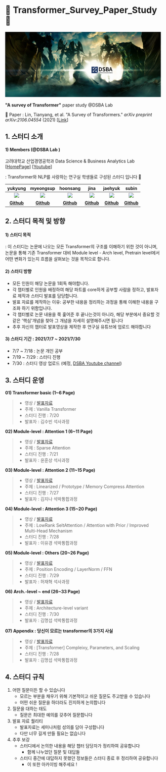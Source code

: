 # 🤗 Transformer_Survey_Paper_Study 🤗
![main](./img/tss_main.png)

**"A survey of Transformer"** paper study @DSBA Lab

📃 Paper : Lin, Tianyang, et al. "A Survey of Transformers." *arXiv preprint arXiv:2106.04554* (2021)  [[Link](https://arxiv.org/pdf/2106.04554.pdf)]



## 1. 스터디 소개

#### 1) Members (@DSBA Lab )

고려대학교 산업경영공학과 Data Science & Business Analytics Lab [[HomePage](http://dsba.korea.ac.kr/)] [[Youtube](https://www.youtube.com/channel/UCPq01cgCcEwhXl7BvcwIQyg/videos)] 

: Transformer와 NLP를 사랑하는 연구실 학생들로 구성된 스터디 입니다 🙂

|                 yukyung               |                 myeongsup                |              hoonsang               |                   jina                   |                   jaehyuk                   |                   subin                   |
| :------------------------------------------: | :-----------------------------------------: | :----------------------------------------: | :---------------------------------------------: | :---------------------------------------------: | :---------------------------------------------: |
| <img src="https://github.com/yukyunglee/Transformer_Survey_Study/blob/3254384e154ff2a3232a9fe723da36b1ceb92705/img/yk.jpg" width=150px> | <img src="https://github.com/yukyunglee/Transformer_Survey_Study/blob/3254384e154ff2a3232a9fe723da36b1ceb92705/img/ms.jpeg" width=150px> | <img src="https://github.com/yukyunglee/Transformer_Survey_Study/blob/3254384e154ff2a3232a9fe723da36b1ceb92705/img/hs.jpeg" width=150px> | <img src="https://github.com/yukyunglee/Transformer_Survey_Study/blob/3254384e154ff2a3232a9fe723da36b1ceb92705/img/jina.jpeg" width=150px> | <img src="https://github.com/yukyunglee/Transformer_Survey_Study/blob/3254384e154ff2a3232a9fe723da36b1ceb92705/img/jh.png" width=150px> | <img src="https://github.com/yukyunglee/Transformer_Survey_Study/blob/3254384e154ff2a3232a9fe723da36b1ceb92705/img/sb.png" width=150px> |
|                   **[Github](https://github.com/yukyunglee)**                   |                   **[Github](https://github.com/msub0310)**                   |               **[Github](https://github.com/Hoonst)**               |                   **[Github](https://github.com/jina-kim7)**                   |                   **[Github](https://github.com/TooTouch)**                   |                   **[Github](https://github.com/suubkiim)**                   |





## 2. 스터디 목적 및 방향

#### 1) 스터디 목적

: 이 스터디는 논문에 나오는 모든 Transformer의 구조를 이해하기 위한 것이 아니며, 논문을 통해 기존 Transformer 대비 Module level - Arch level, Pretrain level에서 어떤 변화가 있는지 흐름을 살펴보는 것을 목적으로 합니다.



#### 2) 스터디 방향

- 모든 인원이 해당 논문을 1회독 해야합니다.
- 각 챕터별로 인원을 배정하여 해당 파트를 core하게 공부할 사람을 정하고, 발표자료 제작과 스터디 발표를 담당합니다.
- 발표 자료를 제작하는 이유: 공부한 내용을 정리하는 과정을 통해 이해한 내용을 구조화 하기 위함입니다.
- 각 챕터별로 논문 내용을 쭉 훑어준 후 끝나는것이 아니라, 해당 부분에서 중요할 것 같은 '핵심'개념을 찾아 그 개념을 자세히 설명해주시면 됩니다
- 추후 자신의 챕터로 발표영상을 제작한 후 연구실 유튜브에 업로드 해야합니다



#### 3) 스터디 기간 : 2021/7/7 ~ 2021/7/30

* 7/7 ~ 7/18 : 논문 개인 공부
* 7/19 ~ 7/29 : 스터디 진행
* 7/30 : 스터디 영상 업로드 (예정, [DSBA Youtube channel](https://www.youtube.com/channel/UCPq01cgCcEwhXl7BvcwIQyg/videos)) 



## 3. 스터디 운영 

**01) Transformer basic (1~6 Page)**

>- 영상 / [발표자료](https://github.com/yukyunglee/Transformer_Survey_Study/blob/main/Presentation/TSS_%231_Transformer_Basic.pdf)
>- 주제 : Vanilla Transformer
>- 스터디 진행 : 7/20
>- 발표자 : 김수빈 석사과정

**02) Module-level : Attention 1 (6~11 Page)**

>- 영상 / [발표자료](https://github.com/yukyunglee/Transformer_Survey_Study/blob/main/Presentation/TSS_%232_Sparse_Attention.pdf)
>- 주제 : Sparse Attention
>- 스터디 진행 : 7/21
>- 발표자 : 윤훈상 석사과정

**03) Module-level : Attention 2  (11~15 Page)**

>- 영상 / [발표자료](https://github.com/yukyunglee/Transformer_Survey_Study/blob/main/Presentation/TSS_%233_Linearized_Attention_Prototype_and_Memory_Compression.pdf)
>- 주제 : Linearized / Prototype / Memory Compress Attention
>- 스터디 진행 : 7/27
>- 발표자 : 김지나 석박통합과정

**04) Module-level : Attention 3  (15~20 Page)**

>- 영상 / [발표자료](https://github.com/yukyunglee/Transformer_Survey_Study/blob/eea1533802a9edf4c6cb2adc384900f85f38f9df/Presentation/TSS_%234_Lowrank_Prior_Improved_Attention.pdf.pdf)
>- 주제 : LowRank SeltAttention / Attention with Prior / Improved Multi-Head Mechanism
>- 스터디 진행 : 7/28
>- 발표자 : 이유경 석박통합과정

**05) Module-level : Others  (20~26 Page)**

>- 영상 / [발표자료](https://github.com/yukyunglee/Transformer_Survey_Study/blob/a2f9375ec1bcd75e33581461b89a61b7b125d7a2/Presentation/TSS_%235_Other_Module_Level_Modifications.pdf)
>- 주제 : Position Encoding / LayerNorm / FFN
>- 스터디 진행 : 7/29
>- 발표자 : 허재혁 석사과정

**06) Arch.-level ~ end  (26~33 Page)**

>- 영상 / [발표자료](https://github.com/yukyunglee/Transformer_Survey_Study/blob/a2f9375ec1bcd75e33581461b89a61b7b125d7a2/Presentation/TTS_%236_Architectur_Level_Varient.pdf)
>- 주제 : Architecture-level variant
>- 스터디 진행 : 7/30
>- 발표자 : 김명섭 석박통합과정

**07) Appendix : 당신이 모르는 transformer의 3가지 사실**

>- 영상 / [발표자료](https://github.com/yukyunglee/Transformer_Survey_Study/blob/main/Presentation/TTS_Appendix_Complexity_Parameters_Scaling.pdf)
>- 주제 : [Transformer] Compleixy, Parameters, and Scaling
>- 스터디 진행 : 7/28
>- 발표자 : 김명섭 석박통합과정



## 4. 스터디 규칙

1. 어떤 질문이든 할 수 있습니다
   - 모르는 부분을 채우기 위해 기본적이고 쉬운 질문도 주고받을 수 있습니다
   - 어떤 쉬운 질문을 하더라도 진지하게 논의합니다
2. 질문을 대하는 태도
   - 질문은 최대한 예의를 갖추어 질문합니다
3. 발표 자료 퀄리티
   - 발표자료는 세미나처럼 성의를 담아 구성합니다
   - 다만 너무 길게 만들 필요는 없습니다
4. 추후 보강
   - 스터디에서 논의한 내용을 해당 챕터 담당자가 정리하여 공유합니다
     - 함께 나누었던 질문 및 대답들
   - 스터디 중간에 대답하지 못했던 정보들은 스터디 종료 후 정리하여 공유합니다
     - 이 또한 아카이빙 해주세요 !

